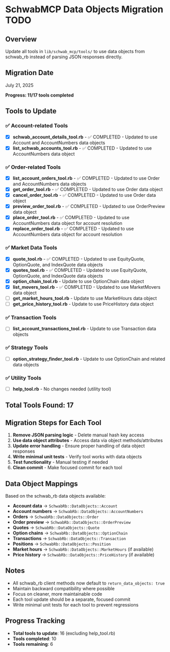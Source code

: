 # SchwabMCP Data Objects Migration TODO

## Overview
Update all tools in `lib/schwab_mcp/tools/` to use data objects from schwab_rb instead of parsing JSON responses directly.

## Migration Date
July 21, 2025

**Progress: 11/17 tools completed**

## Tools to Update

### ✅ Account-related Tools
- [x] **schwab_account_details_tool.rb** - ✅ COMPLETED - Updated to use Account and AccountNumbers data objects
- [x] **list_schwab_accounts_tool.rb** - ✅ COMPLETED - Updated to use AccountNumbers data object

### ✅ Order-related Tools
- [x] **list_account_orders_tool.rb** - ✅ COMPLETED - Updated to use Order and AccountNumbers data objects
- [x] **get_order_tool.rb** - ✅ COMPLETED - Updated to use Order data object
- [x] **cancel_order_tool.rb** - ✅ COMPLETED - Updated to use Order data object
- [x] **preview_order_tool.rb** - ✅ COMPLETED - Updated to use OrderPreview data object
- [x] **place_order_tool.rb** - ✅ COMPLETED - Updated to use AccountNumbers data object for account resolution
- [x] **replace_order_tool.rb** - ✅ COMPLETED - Updated to use AccountNumbers data object for account resolution

### ✅ Market Data Tools
- [x] **quote_tool.rb** - ✅ COMPLETED - Updated to use EquityQuote, OptionQuote, and IndexQuote data objects
- [x] **quotes_tool.rb** - ✅ COMPLETED - Updated to use EquityQuote, OptionQuote, and IndexQuote data objects
- [x] **option_chain_tool.rb** - Update to use OptionChain data object
- [x] **list_movers_tool.rb** - ✅ COMPLETED - Updated to use MarketMovers data object
- [ ] **get_market_hours_tool.rb** - Update to use MarketHours data object
- [ ] **get_price_history_tool.rb** - Update to use PriceHistory data object

### ✅ Transaction Tools
- [ ] **list_account_transactions_tool.rb** - Update to use Transaction data objects

### ✅ Strategy Tools
- [ ] **option_strategy_finder_tool.rb** - Update to use OptionChain and related data objects

### ✅ Utility Tools
- [ ] **help_tool.rb** - No changes needed (utility tool)

## Total Tools Found: 17

## Migration Steps for Each Tool

1. **Remove JSON parsing logic** - Delete manual hash key access
2. **Use data object attributes** - Access data via object methods/attributes
3. **Update error handling** - Ensure proper handling of data object responses
4. **Write minimal unit tests** - Verify tool works with data objects
5. **Test functionality** - Manual testing if needed
6. **Clean commit** - Make focused commit for each tool

## Data Object Mappings

Based on the schwab_rb data objects available:

- **Account data** → `SchwabRb::DataObjects::Account`
- **Account numbers** → `SchwabRb::DataObjects::AccountNumbers`
- **Orders** → `SchwabRb::DataObjects::Order`
- **Order preview** → `SchwabRb::DataObjects::OrderPreview`
- **Quotes** → `SchwabRb::DataObjects::Quote`
- **Option chains** → `SchwabRb::DataObjects::OptionChain`
- **Transactions** → `SchwabRb::DataObjects::Transaction`
- **Positions** → `SchwabRb::DataObjects::Position`
- **Market hours** → `SchwabRb::DataObjects::MarketHours` (if available)
- **Price history** → `SchwabRb::DataObjects::PriceHistory` (if available)

## Notes

- All schwab_rb client methods now default to `return_data_objects: true`
- Maintain backward compatibility where possible
- Focus on cleaner, more maintainable code
- Each tool update should be a separate, focused commit
- Write minimal unit tests for each tool to prevent regressions

## Progress Tracking

- **Total tools to update**: 16 (excluding help_tool.rb)
- **Tools completed**: 10
- **Tools remaining**: 6

